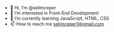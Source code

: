 - 👋 Hi, I’m @selimceper
- 👀 I’m interested in Front-End Development
- 🌱 I’m currently learning JavaScript, HTML, CSS
- 📫 How to reach me selimceper1@gmail.com


